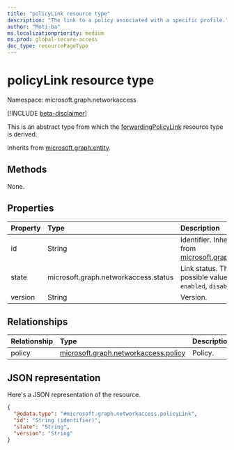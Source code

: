 ```yaml
---
title: "policyLink resource type"
description: "The link to a policy associated with a specific profile."
author: "Moti-ba"
ms.localizationpriority: medium
ms.prod: global-secure-access
doc_type: resourcePageType
---
```


# policyLink resource type

Namespace: microsoft.graph.networkaccess

[!INCLUDE [beta-disclaimer](../../includes/beta-disclaimer.md)]

This is an abstract type from which the [forwardingPolicyLink](../resources/networkaccess-forwardingpolicylink.md) resource type is derived.


Inherits from [microsoft.graph.entity](../resources/entity.md).

## Methods
None.

## Properties
|Property|Type|Description|
|:---|:---|:---|
|id|String|Identifier. Inherited from [microsoft.graph.entity](../resources/entity.md).|
|state|microsoft.graph.networkaccess.status|Link status. The possible values are: `enabled`, `disabled`.|
|version|String|Version.|

## Relationships
|Relationship|Type|Description|
|:---|:---|:---|
|policy|[microsoft.graph.networkaccess.policy](../resources/networkaccess-policy.md)|Policy. |

## JSON representation
Here's a JSON representation of the resource.
<!-- {
  "blockType": "resource",
  "keyProperty": "id",
  "@odata.type": "microsoft.graph.networkaccess.policyLink",
  "baseType": "microsoft.graph.entity",
  "openType": false
}
-->
``` json
{
  "@odata.type": "#microsoft.graph.networkaccess.policyLink",
  "id": "String (identifier)",
  "state": "String",
  "version": "String"
}
```

